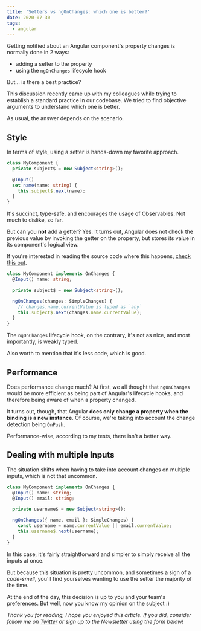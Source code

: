 ```yaml
---
title: 'Setters vs ngOnChanges: which one is better?'
date: 2020-07-30
tags:
  - angular
---
```


Getting notified about an Angular component's property changes is normally done in 2 ways:

- adding a setter to the property
- using the `ngOnChanges` lifecycle hook

But... is there a best practice?

This discussion recently came up with my colleagues while trying to establish a standard practice in our codebase. We tried to find objective arguments to understand which one is better.

As usual, the answer depends on the scenario.

## Style

In terms of style, using a setter is hands-down my favorite approach.

```typescript
class MyComponent {
  private subject$ = new Subject<string>();

  @Input()
  set name(name: string) {
    this.subject$.next(name);
  }
}
```

It's succinct, type-safe, and encourages the usage of Observables. Not much to dislike, so far.

But can you **not** add a getter? Yes. It turns out, Angular does not check the previous value by invoking the getter on the property, but stores its value in its component's logical view.

If you're interested in reading the source code where this happens, [check this out](https://github.com/angular/angular/blob/d1ea1f4c7f3358b730b0d94e65b00bc28cae279c/packages/core/src/render3/bindings.ts#L50).

```typescript
class MyComponent implements OnChanges {
  @Input() name: string;

  private subject$ = new Subject<string>();

  ngOnChanges(changes: SimpleChanges) {
    // changes.name.currentValue is typed as `any`
    this.subject$.next(changes.name.currentValue);
  }
}
```

The `ngOnChanges` lifecycle hook, on the contrary, it's not as nice, and most importantly, is weakly typed.

Also worth to mention that it's less code, which is good.

## Performance

Does performance change much? At first, we all thought that `ngOnChanges` would be more efficient as being part of Angular's lifecycle hooks, and therefore being aware of when a property changed.

It turns out, though, that Angular **does only change a property when the binding is a new instance**. Of course, we're taking into account the change detection being `OnPush`.

Performance-wise, according to my tests, there isn't a better way.

## Dealing with multiple Inputs

The situation shifts when having to take into account changes on multiple inputs, which is not that uncommon.

```typescript
class MyComponent implements OnChanges {
  @Input() name: string;
  @Input() email: string;

  private username$ = new Subject<string>();

  ngOnChanges({ name, email }: SimpleChanges) {
    const username = name.currentValue || email.currentValue;
    this.username$.next(username);
  }
}
```

In this case, it's fairly straightforward and simpler to simply receive all the inputs at once.

But because this situation is pretty uncommon, and sometimes a sign of a _code-smell_, you'll find yourselves wanting to use the setter the majority of the time.

At the end of the day, this decision is up to you and your team's preferences. But well, now you know my opinion on the subject :)

_Thank you for reading, I hope you enjoyed this article. If you did, consider follow me on [Twitter](https://twitter.com/gc_psk) or sign up to the Newsletter using the form below!_
